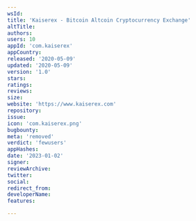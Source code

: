 ```yaml
---
wsId: 
title: 'Kaiserex - Bitcoin Altcoin Cryptocurrency Exchange'
altTitle: 
authors: 
users: 10
appId: 'com.kaiserex'
appCountry: 
released: '2020-05-09'
updated: '2020-05-09'
version: '1.0'
stars: 
ratings: 
reviews: 
size: 
website: 'https://www.kaiserex.com'
repository: 
issue: 
icon: 'com.kaiserex.png'
bugbounty: 
meta: 'removed'
verdict: 'fewusers'
appHashes: 
date: '2023-01-02'
signer: 
reviewArchive: 
twitter: 
social: 
redirect_from: 
developerName: 
features: 

---
```


